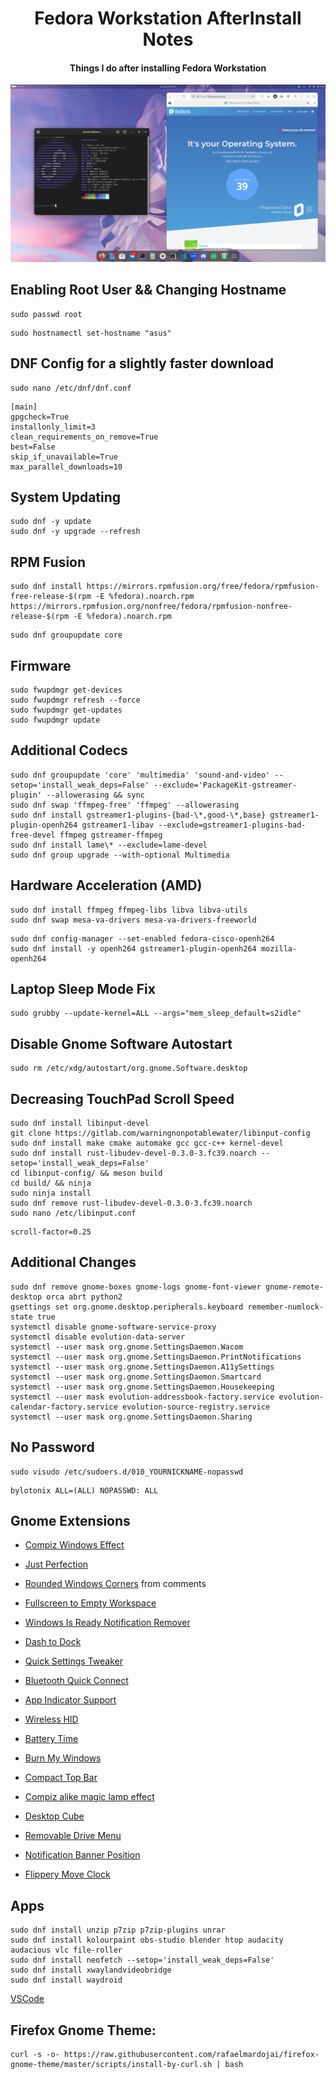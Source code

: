 <h1 align="center">Fedora Workstation AfterInstall Notes</h1>
<h4 align="center">Things I do after installing Fedora Workstation</h4>

![alt text](https://github.com/ByloTonix/fedora-workstation-afterinstall-notes/blob/main/screenshot0.png)

## Enabling Root User && Changing Hostname

```
sudo passwd root
```
```
sudo hostnamectl set-hostname "asus"
```

## DNF Config for a slightly faster download
```
sudo nano /etc/dnf/dnf.conf
``` 
```
[main]
gpgcheck=True
installonly_limit=3
clean_requirements_on_remove=True
best=False
skip_if_unavailable=True
max_parallel_downloads=10
``` 
## System Updating
```
sudo dnf -y update
sudo dnf -y upgrade --refresh
```

## RPM Fusion
```
sudo dnf install https://mirrors.rpmfusion.org/free/fedora/rpmfusion-free-release-$(rpm -E %fedora).noarch.rpm https://mirrors.rpmfusion.org/nonfree/fedora/rpmfusion-nonfree-release-$(rpm -E %fedora).noarch.rpm
```
```
sudo dnf groupupdate core
```

## Firmware
```
sudo fwupdmgr get-devices 
sudo fwupdmgr refresh --force 
sudo fwupdmgr get-updates 
sudo fwupdmgr update
```

## Additional Codecs
```
sudo dnf groupupdate 'core' 'multimedia' 'sound-and-video' --setop='install_weak_deps=False' --exclude='PackageKit-gstreamer-plugin' --allowerasing && sync
sudo dnf swap 'ffmpeg-free' 'ffmpeg' --allowerasing
sudo dnf install gstreamer1-plugins-{bad-\*,good-\*,base} gstreamer1-plugin-openh264 gstreamer1-libav --exclude=gstreamer1-plugins-bad-free-devel ffmpeg gstreamer-ffmpeg
sudo dnf install lame\* --exclude=lame-devel
sudo dnf group upgrade --with-optional Multimedia
```
## Hardware Acceleration (AMD) 
```
sudo dnf install ffmpeg ffmpeg-libs libva libva-utils
sudo dnf swap mesa-va-drivers mesa-va-drivers-freeworld
```
```
sudo dnf config-manager --set-enabled fedora-cisco-openh264
sudo dnf install -y openh264 gstreamer1-plugin-openh264 mozilla-openh264
```

## Laptop Sleep Mode Fix
```
sudo grubby --update-kernel=ALL --args="mem_sleep_default=s2idle"
```

## Disable Gnome Software Autostart
```
sudo rm /etc/xdg/autostart/org.gnome.Software.desktop
```

## Decreasing TouchPad Scroll Speed
```
sudo dnf install libinput-devel
git clone https://gitlab.com/warningnonpotablewater/libinput-config
sudo dnf install make cmake automake gcc gcc-c++ kernel-devel
sudo dnf install rust-libudev-devel-0.3.0-3.fc39.noarch --setop='install_weak_deps=False'
cd libinput-config/ && meson build
cd build/ && ninja
sudo ninja install
sudo dnf remove rust-libudev-devel-0.3.0-3.fc39.noarch
sudo nano /etc/libinput.conf
```
```
scroll-factor=0.25
```


## Additional Changes
```
sudo dnf remove gnome-boxes gnome-logs gnome-font-viewer gnome-remote-desktop orca abrt python2
gsettings set org.gnome.desktop.peripherals.keyboard remember-numlock-state true
systemctl disable gnome-software-service-proxy
systemctl disable evolution-data-server
systemctl --user mask org.gnome.SettingsDaemon.Wacom
systemctl --user mask org.gnome.SettingsDaemon.PrintNotifications
systemctl --user mask org.gnome.SettingsDaemon.A11ySettings
systemctl --user mask org.gnome.SettingsDaemon.Smartcard
systemctl --user mask org.gnome.SettingsDaemon.Housekeeping
systemctl --user mask evolution-addressbook-factory.service evolution-calendar-factory.service evolution-source-registry.service
systemctl --user mask org.gnome.SettingsDaemon.Sharing
```
## No Password
```
sudo visudo /etc/sudoers.d/010_YOURNICKNAME-nopasswd
```
```
bylotonix ALL=(ALL) NOPASSWD: ALL
```
## Gnome Extensions
* [Compiz Windows Effect](https://extensions.gnome.org/extension/3210/compiz-windows-effect/)
* [Just Perfection](https://extensions.gnome.org/extension/3843/just-perfection/)
* [Rounded Windows Corners](https://extensions.gnome.org/extension/5237/rounded-window-corners/) from comments
* [Fullscreen to Empty Workspace](https://extensions.gnome.org/extension/6072/fullscreen-to-empty-workspace/)
* [Windows Is Ready Notification Remover](https://extensions.gnome.org/extension/1007/window-is-ready-notification-remover/)
* [Dash to Dock](https://extensions.gnome.org/extension/307/dash-to-dock/)
* [Quick Settings Tweaker](https://extensions.gnome.org/extension/5446/quick-settings-tweaker/)
* [Bluetooth Quick Connect](https://extensions.gnome.org/extension/1401/bluetooth-quick-connect/)
* [App Indicator Support](https://extensions.gnome.org/extension/615/appindicator-support/)
* [Wireless HID](https://extensions.gnome.org/extension/4228/wireless-hid/)

* [Battery Time](https://extensions.gnome.org/extension/1475/battery-time/)
* [Burn My Windows](https://extensions.gnome.org/extension/4679/burn-my-windows/)
* [Compact Top Bar](https://extensions.gnome.org/extension/5669/compact-top-bar/)
* [Compiz alike magic lamp effect](https://extensions.gnome.org/extension/3740/compiz-alike-magic-lamp-effect/)
* [Desktop Cube](https://extensions.gnome.org/extension/4648/desktop-cube/)
* [Removable Drive Menu](https://extensions.gnome.org/extension/7/removable-drive-menu/)
* [Notification Banner Position](https://extensions.gnome.org/extension/4105/notification-banner-position/)
* [Flippery Move Clock](https://extensions.gnome.org/extension/2/move-clock/)

## Apps
```
sudo dnf install unzip p7zip p7zip-plugins unrar
sudo dnf install kolourpaint obs-studio blender htop audacity audacious vlc file-roller
sudo dnf install neofetch --setop='install_weak_deps=False'
sudo dnf install xwaylandvideobridge
sudo dnf install waydroid
```
[VSCode](https://code.visualstudio.com/sha/download?build=stable&os=linux-rpm-x64)
## Firefox Gnome Theme:
```
curl -s -o- https://raw.githubusercontent.com/rafaelmardojai/firefox-gnome-theme/master/scripts/install-by-curl.sh | bash
```
